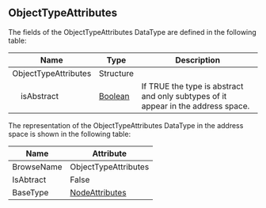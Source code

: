 <!-- datatype -->
## ObjectTypeAttributes
<!-- end of description -->
The fields of the ObjectTypeAttributes DataType are defined in the following table:  

|Name|Type|Description|
|---|---|---|
|ObjectTypeAttributes|Structure||
|&nbsp;&nbsp;&nbsp;&nbsp;isAbstract|[Boolean](../../../Part3/DataTypes/Boolean/readme.md)|If TRUE the type is abstract and only subtypes of it appear in the address space.|

The representation of the ObjectTypeAttributes DataType in the address space is shown in the following table:  

|Name|Attribute|
|---|---|
|BrowseName|ObjectTypeAttributes|
|IsAbtract|False|
|BaseType|[NodeAttributes](../../../Part4/Services/NodeAttributes/readme.md)|

